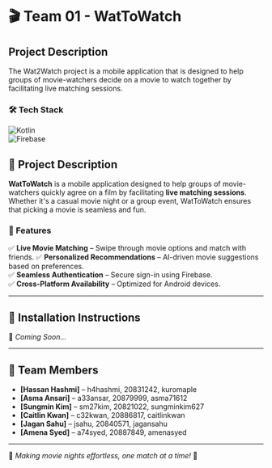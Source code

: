 # 🎬 Team 01 - WatToWatch

## Project Description
The Wat2Watch project is a mobile application that is designed to help groups of movie-watchers 
decide on a movie to watch together by facilitating live matching sessions.

### 🛠 Tech Stack
![Kotlin](https://img.shields.io/badge/Kotlin-%230095D5.svg?&style=for-the-badge&logo=kotlin&logoColor=white)  
![Firebase](https://img.shields.io/badge/Firebase-%23FFCA28.svg?&style=for-the-badge&logo=firebase&logoColor=white)

## 📌 Project Description
**WatToWatch** is a mobile application designed to help groups of movie-watchers quickly agree on a film by facilitating **live matching sessions**. Whether it's a casual movie night or a group event, WatToWatch ensures that picking a movie is seamless and fun.

### 🎯 Features
✅ **Live Movie Matching** – Swipe through movie options and match with friends.
✅ **Personalized Recommendations** – AI-driven movie suggestions based on preferences.  
✅ **Seamless Authentication** – Secure sign-in using Firebase.  
✅ **Cross-Platform Availability** – Optimized for Android devices.

---

## 🚀 Installation Instructions
📌 *Coming Soon...*

---

## 👥 Team Members
- **[Hassan Hashmi]** – h4hashmi, 20831242, kuromaple
- **[Asma Ansari]** – a33ansar, 20879999, asma71612
- **[Sungmin Kim]** – sm27kim, 20821022, sungminkim627
- **[Caitlin Kwan]** – c32kwan, 20886817, caitlinkwan
- **[Jagan Sahu]** – jsahu, 20840571, jagansahu
- **[Amena Syed]** – a74syed, 20887849, amenasyed

---

🚀 *Making movie nights effortless, one match at a time!* 🍿  
